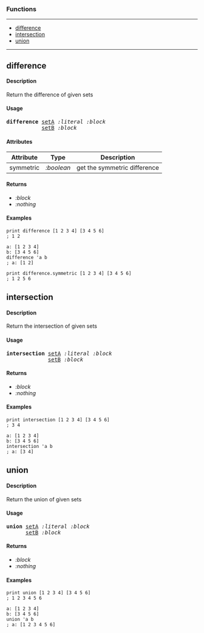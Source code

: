 ### Functions

---

<!--ts-->
   * [difference](#difference)
   * [intersection](#intersection)
   * [union](#union)
<!--te-->

---


## difference

#### Description

Return the difference of given sets

#### Usage

<pre>
<b>difference</b> <ins>setA</ins> <i>:literal</i> <i>:block</i>
           <ins>setB</ins> <i>:block</i>
</pre>
#### Attributes

|Attribute|Type|Description|
|---|---|---|
|symmetric|<i>:boolean</i>|get the symmetric difference|

#### Returns

- *:block*
- *:nothing*

#### Examples

```red
print difference [1 2 3 4] [3 4 5 6]
; 1 2

a: [1 2 3 4]
b: [3 4 5 6]
difference 'a b
; a: [1 2]

print difference.symmetric [1 2 3 4] [3 4 5 6]
; 1 2 5 6
```

## intersection

#### Description

Return the intersection of given sets

#### Usage

<pre>
<b>intersection</b> <ins>setA</ins> <i>:literal</i> <i>:block</i>
             <ins>setB</ins> <i>:block</i>
</pre>

#### Returns

- *:block*
- *:nothing*

#### Examples

```red
print intersection [1 2 3 4] [3 4 5 6]
; 3 4

a: [1 2 3 4]
b: [3 4 5 6]
intersection 'a b
; a: [3 4]
```

## union

#### Description

Return the union of given sets

#### Usage

<pre>
<b>union</b> <ins>setA</ins> <i>:literal</i> <i>:block</i>
      <ins>setB</ins> <i>:block</i>
</pre>

#### Returns

- *:block*
- *:nothing*

#### Examples

```red
print union [1 2 3 4] [3 4 5 6]
; 1 2 3 4 5 6

a: [1 2 3 4]
b: [3 4 5 6]
union 'a b
; a: [1 2 3 4 5 6]
```